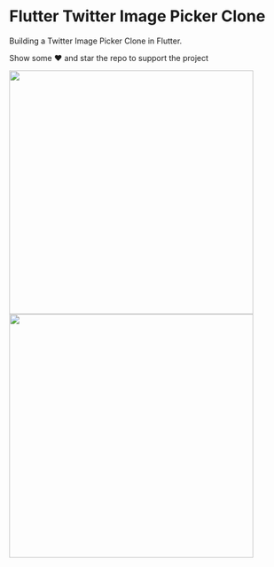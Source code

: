 # Flutter Twitter Image Picker Clone


Building a Twitter Image Picker Clone in Flutter.

Show some ❤️ and star the repo to support the project

<p float="left">
<img src="https://user-images.githubusercontent.com/35763779/136394621-5b4b4ea5-cace-4550-9b63-f10d113e94f6.jpg" height="440">
<img src="https://user-images.githubusercontent.com/35763779/136394652-6ec92c27-3246-4d9c-b11a-9a7eab5a22ec.jpg" height="440">
</p>
